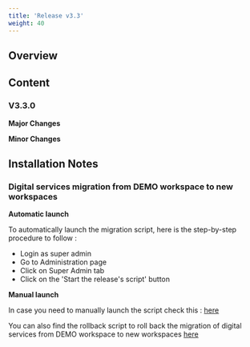 ```yaml
---
title: 'Release v3.3'
weight: 40
---
```


## Overview


## Content


### V3.3.0
**Major Changes**


**Minor Changes**


## Installation Notes

### Digital services migration from DEMO workspace to new workspaces

**Automatic launch**

To automatically launch the migration script, here is the step-by-step procedure to follow :
- Login as super admin
- Go to Administration page
- Click on Super Admin tab
- Click on the 'Start the release's script' button

**Manual launch**

In case you need to manually launch the script check this : [here](1-ds_migration)

You can also find the rollback script to roll back the migration of digital services from DEMO workspace to new workspaces [here](2-ds-migration-rollback)

